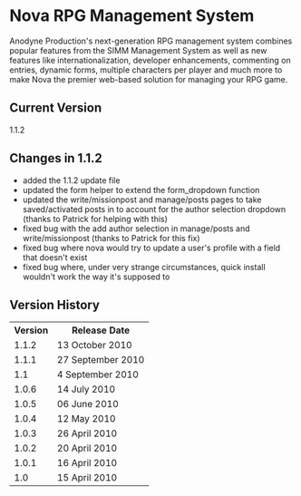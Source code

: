 # Nova RPG Management System

Anodyne Production's next-generation RPG management system combines popular features from the SIMM Management System as well as new features like internationalization, developer enhancements, commenting on entries, dynamic forms, multiple characters per player and much more to make Nova the premier web-based solution for managing your RPG game.

## Current Version

1.1.2

## Changes in 1.1.2

* added the 1.1.2 update file
* updated the form helper to extend the form\_dropdown function
* updated the write/missionpost and manage/posts pages to take saved/activated posts in to account for the author selection dropdown (thanks to Patrick for helping with this)
* fixed bug with the add author selection in manage/posts and write/missionpost (thanks to Patrick for this fix)
* fixed bug where nova would try to update a user's profile with a field that doesn't exist
* fixed bug where, under very strange circumstances, quick install wouldn't work the way it's supposed to

## Version History

<table>
	<tr>
		<th>Version</th><th>Release Date</th>
	</tr>
	<tr>
		<td>1.1.2</td><td>13 October 2010</td>
	</tr>
	<tr>
		<td>1.1.1</td><td>27 September 2010</td>
	</tr>
	<tr>
		<td>1.1</td><td>4 September 2010</td>
	</tr>
	<tr>
		<td>1.0.6</td><td>14 July 2010</td>
	</tr>
	<tr>
		<td>1.0.5</td><td>06 June 2010</td>
	</tr>
	<tr>
		<td>1.0.4</td><td>12 May 2010</td>
	</tr>
	<tr>
		<td>1.0.3</td><td>26 April 2010</td>
	</tr>
	<tr>
		<td>1.0.2</td><td>20 April 2010</td>
	</tr>
	<tr>
		<td>1.0.1</td><td>16 April 2010</td>
	</tr>
	<tr>
		<td>1.0</td><td>15 April 2010</td>
	</tr>
</table>